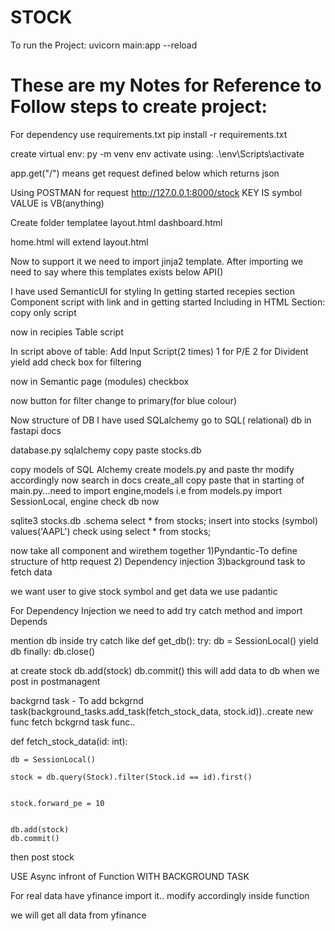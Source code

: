 # STOCK

To run the Project:
uvicorn main:app --reload


# These are my Notes for Reference to Follow steps to create  project:
For dependency use requirements.txt
pip install -r requirements.txt

create virtual env:
py -m venv env
activate using:
.\env\Scripts\activate

app.get("/") means get request defined below which returns json


Using POSTMAN for request
http://127.0.0.1:8000/stock
KEY IS symbol VALUE is VB(anything)


Create folder templatee
layout.html
dashboard.html


home.html will extend layout.html


Now to support it we need to import jinja2 template.
After importing we need to say where this templates exists below API()


I have used SemanticUI for styling
In getting started recepies section 
Component script with link 
and in getting started Including in HTML Section: copy only script



now in recipies 
Table script

In script above of table: Add Input Script(2 times) 1 for P/E 2 for Divident yield 
add check box for filtering


now in Semantic page (modules) checkbox

now button for filter change to primary(for blue colour)


Now structure of DB
I have used SQLalchemy
go to SQL( relational) db in fastapi docs

database.py
sqlalchemy copy paste stocks.db


copy models of SQL Alchemy
create models.py and paste thr
modify accordingly 
now search in docs create_all 
copy paste that in starting of main.py...need to import engine,models i.e from models.py
import SessionLocal, engine
check db now

sqlite3 stocks.db
.schema
select * from stocks;
insert into stocks (symbol) values('AAPL')
check using select * from stocks;

now take all component and wirethem together
1)Pyndantic-To define structure of http request
2) Dependency injection
3)background task to fetch data

we want user to give stock symbol and get data
we use padantic


For Dependency Injection we need to add try catch method and import Depends 

mention db inside try catch like 
def get_db():
	try:
		db = SessionLocal()
		yield db
	finally:
		db.close()


at create stock
	db.add(stock)
	db.commit()
this will add data to db when we post in postmanagent

backgrnd task - To add bckgrnd task(background_tasks.add_task(fetch_stock_data, stock.id))..create new func fetch bckgrnd task func..

def fetch_stock_data(id: int):

    db = SessionLocal()

    stock = db.query(Stock).filter(Stock.id == id).first()

    
    stock.forward_pe = 10


    db.add(stock)
    db.commit()

then post stock

USE Async infront of Function WITH BACKGROUND TASK 

For real data have yfinance import it..
modify accordingly inside function

we will get all data from yfinance
